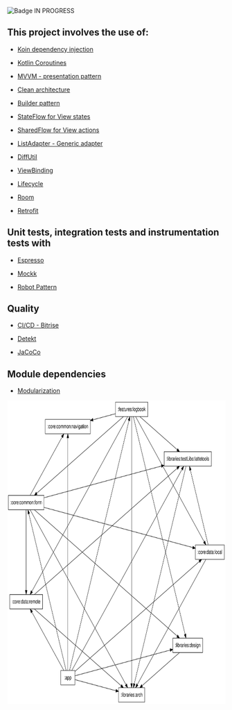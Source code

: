 ![Badge IN PROGRESS](http://img.shields.io/static/v1?label=STATUS&message=EM%20DESENVOLVIMENTO&color=GREEN&style=for-the-badge)

## This project involves the use of:

* [Koin dependency injection](https://insert-koin.io/)

* [Kotlin Coroutines](https://developer.android.com/kotlin/coroutines)

* [MVVM - presentation pattern](https://en.wikipedia.org/wiki/Model%E2%80%93view%E2%80%93viewmodel)

* [Clean architecture](https://blog.cleancoder.com/uncle-bob/2012/08/13/the-clean-architecture.html)

* [Builder pattern](https://refactoring.guru/design-patterns/builder)

* [StateFlow for View states](https://developer.android.com/kotlin/flow/stateflow-and-sharedflow#stateflow)

* [SharedFlow for View actions](https://developer.android.com/kotlin/flow/stateflow-and-sharedflow#sharedflow)

* [ListAdapter - Generic adapter](https://developer.android.com/reference/androidx/recyclerview/widget/ListAdapter)

* [DiffUtil](https://developer.android.com/reference/androidx/recyclerview/widget/DiffUtil)

* [ViewBinding](https://developer.android.com/topic/libraries/view-binding)

* [Lifecycle](https://developer.android.com/guide/components/activities/activity-lifecycle)

* [Room](https://developer.android.com/training/data-storage/room)

* [Retrofit](https://square.github.io/retrofit/)


## Unit tests, integration tests and instrumentation tests with

* [Espresso](https://developer.android.com/training/testing/espresso)

* [Mockk](https://mockk.io/ANDROID.html)

* [Robot Pattern](https://jakewharton.com/testing-robots/)

## Quality

* [CI/CD - Bitrise](https://en.wikipedia.org/wiki/CI/CD)

* [Detekt](https://detekt.dev/)

* [JaCoCo](https://en.wikipedia.org/wiki/Java_code_coverage_tools)

## Module dependencies

* [Modularization](https://developer.android.com/topic/modularization)

<kbd>
<img src="images/graphviz.svg" width="700" height="700"/>
</kbd>
